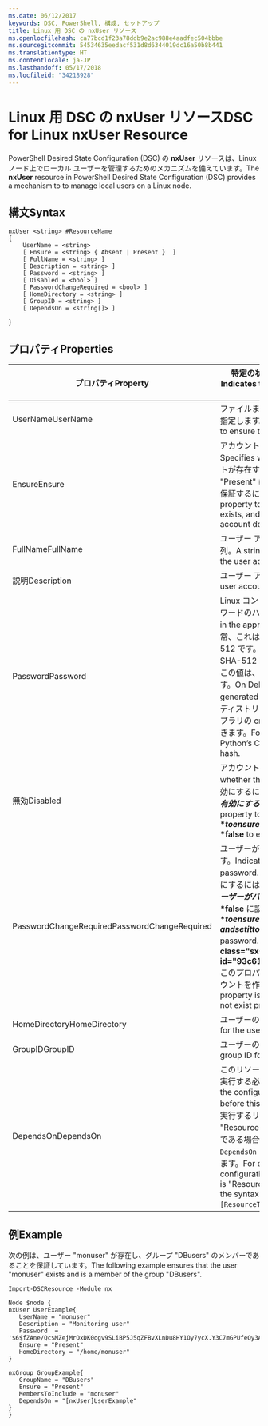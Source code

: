 ```yaml
---
ms.date: 06/12/2017
keywords: DSC, PowerShell, 構成, セットアップ
title: Linux 用 DSC の nxUser リソース
ms.openlocfilehash: ca77bcd1f23a78ddb9e2ac988e4aadfec504bbbe
ms.sourcegitcommit: 54534635eedacf531d8d6344019dc16a50b8b441
ms.translationtype: HT
ms.contentlocale: ja-JP
ms.lasthandoff: 05/17/2018
ms.locfileid: "34218928"
---
```

# <a name="dsc-for-linux-nxuser-resource"></a><span data-ttu-id="93c61-103">Linux 用 DSC の nxUser リソース</span><span class="sxs-lookup"><span data-stu-id="93c61-103">DSC for Linux nxUser Resource</span></span>

<span data-ttu-id="93c61-104">PowerShell Desired State Configuration (DSC) の **nxUser** リソースは、Linux ノード上でローカル ユーザーを管理するためのメカニズムを備えています。</span><span class="sxs-lookup"><span data-stu-id="93c61-104">The **nxUser** resource in PowerShell Desired State Configuration (DSC) provides a mechanism to to manage local users on a Linux node.</span></span>

## <a name="syntax"></a><span data-ttu-id="93c61-105">構文</span><span class="sxs-lookup"><span data-stu-id="93c61-105">Syntax</span></span>

```
nxUser <string> #ResourceName
{
    UserName = <string>
    [ Ensure = <string> { Absent | Present }  ]
    [ FullName = <string> ]
    [ Description = <string> ]
    [ Password = <string> ]
    [ Disabled = <bool> ]
    [ PasswordChangeRequired = <bool> ]
    [ HomeDirectory = <string> ]
    [ GroupID = <string> ]
    [ DependsOn = <string[]> ]

}
```

## <a name="properties"></a><span data-ttu-id="93c61-106">プロパティ</span><span class="sxs-lookup"><span data-stu-id="93c61-106">Properties</span></span>

|  <span data-ttu-id="93c61-107">プロパティ</span><span class="sxs-lookup"><span data-stu-id="93c61-107">Property</span></span> |  <span data-ttu-id="93c61-108">特定の状態を保証するアカウント名を示します。</span><span class="sxs-lookup"><span data-stu-id="93c61-108">Indicates the account name for which you want to ensure a specific state.</span></span> |
|---|---|
| <span data-ttu-id="93c61-109">UserName</span><span class="sxs-lookup"><span data-stu-id="93c61-109">UserName</span></span>| <span data-ttu-id="93c61-110">ファイルまたはディレクトリの状態を保証する場所を指定します。</span><span class="sxs-lookup"><span data-stu-id="93c61-110">Specifies the location where you want to ensure the state for a file or directory.</span></span>|
| <span data-ttu-id="93c61-111">Ensure</span><span class="sxs-lookup"><span data-stu-id="93c61-111">Ensure</span></span>| <span data-ttu-id="93c61-112">アカウントが存在するかどうかを指定します。</span><span class="sxs-lookup"><span data-stu-id="93c61-112">Specifies whether the account exists.</span></span> <span data-ttu-id="93c61-113">このアカウントが存在することを保証するには、このプロパティを "Present" に設定し、アカウントが存在しないことを保証するには、"Absent" に設定します。</span><span class="sxs-lookup"><span data-stu-id="93c61-113">Set this property to "Present" to ensure that the account exists, and set it to "Absent" to ensure that the account does not exist.</span></span>|
| <span data-ttu-id="93c61-114">FullName</span><span class="sxs-lookup"><span data-stu-id="93c61-114">FullName</span></span>| <span data-ttu-id="93c61-115">ユーザー アカウントに使用するフルネームを表す文字列。</span><span class="sxs-lookup"><span data-stu-id="93c61-115">A string that contains the full name to use for the user account.</span></span>|
| <span data-ttu-id="93c61-116">説明</span><span class="sxs-lookup"><span data-stu-id="93c61-116">Description</span></span>| <span data-ttu-id="93c61-117">ユーザー アカウントの説明。</span><span class="sxs-lookup"><span data-stu-id="93c61-117">The description for the user account.</span></span>|
| <span data-ttu-id="93c61-118">Password</span><span class="sxs-lookup"><span data-stu-id="93c61-118">Password</span></span>| <span data-ttu-id="93c61-119">Linux コンピューターの適切な形式でのユーザー パスワードのハッシュ。</span><span class="sxs-lookup"><span data-stu-id="93c61-119">The hash of the users password in the appropriate form for the Linux computer.</span></span> <span data-ttu-id="93c61-120">通常、これはソルト化ハッシュ SHA-256 または SHA-512 です。</span><span class="sxs-lookup"><span data-stu-id="93c61-120">Typically, this is a salted SHA-256, or SHA-512 hash.</span></span> <span data-ttu-id="93c61-121">Debian および Ubuntu Linux では、この値は、mkpasswd コマンドを使用して生成できます。</span><span class="sxs-lookup"><span data-stu-id="93c61-121">On Debian and Ubuntu Linux, this value can be generated with the mkpasswd command.</span></span> <span data-ttu-id="93c61-122">他の Linux ディストリビューションの場合は、Python の暗号ライブラリの crypt メソッドを使用してハッシュを生成できます。</span><span class="sxs-lookup"><span data-stu-id="93c61-122">For other Linux distros, the crypt method of Python’s Crypt library can be used to generate the hash.</span></span>|
| <span data-ttu-id="93c61-123">無効</span><span class="sxs-lookup"><span data-stu-id="93c61-123">Disabled</span></span>| <span data-ttu-id="93c61-124">アカウントが有効かどうかを示します。</span><span class="sxs-lookup"><span data-stu-id="93c61-124">Indicates whether the account is enabled.</span></span> <span data-ttu-id="93c61-125">このアカウントを無効にするには、このプロパティを **$true** に設定し、有効にするには **$false** に設定します。</span><span class="sxs-lookup"><span data-stu-id="93c61-125">Set this property to **$true** to ensure that this account is disabled, and set it to **$false** to ensure that it is enabled.</span></span>|
| <span data-ttu-id="93c61-126">PasswordChangeRequired</span><span class="sxs-lookup"><span data-stu-id="93c61-126">PasswordChangeRequired</span></span>| <span data-ttu-id="93c61-127">ユーザーがパスワードを変更できるかどうかを示します。</span><span class="sxs-lookup"><span data-stu-id="93c61-127">Indicates whether the user can change the password.</span></span> <span data-ttu-id="93c61-128">ユーザーがパスワードを変更できないようにするには、このプロパティを **$true** に設定し、ユーザーがパスワードを変更できるようにするには、**$false** に設定します。</span><span class="sxs-lookup"><span data-stu-id="93c61-128">Set this property to **$true** to ensure that the user cannot change the password, and set it to **$false** to allow the user to change the password.</span></span> <span data-ttu-id="93c61-129">既定値は **$false** です。</span><span class="sxs-lookup"><span data-stu-id="93c61-129">The default value is **$false**.</span></span> <span data-ttu-id="93c61-130">このプロパティは、以前存在しなかったユーザー アカウントを作成するときにのみ評価されます。</span><span class="sxs-lookup"><span data-stu-id="93c61-130">This property is only evaluated if the user account did not exist previously and is being created.</span></span>|
| <span data-ttu-id="93c61-131">HomeDirectory</span><span class="sxs-lookup"><span data-stu-id="93c61-131">HomeDirectory</span></span>| <span data-ttu-id="93c61-132">ユーザーのホーム ディレクトリ。</span><span class="sxs-lookup"><span data-stu-id="93c61-132">The home directory for the user.</span></span>|
| <span data-ttu-id="93c61-133">GroupID</span><span class="sxs-lookup"><span data-stu-id="93c61-133">GroupID</span></span>| <span data-ttu-id="93c61-134">ユーザーのプライマリ グループ ID。</span><span class="sxs-lookup"><span data-stu-id="93c61-134">The primary group ID for the user.</span></span>|
| <span data-ttu-id="93c61-135">DependsOn</span><span class="sxs-lookup"><span data-stu-id="93c61-135">DependsOn</span></span> | <span data-ttu-id="93c61-136">このリソースを構成する前に、他のリソースの構成を実行する必要があることを示します。</span><span class="sxs-lookup"><span data-stu-id="93c61-136">Indicates that the configuration of another resource must run before this resource is configured.</span></span> <span data-ttu-id="93c61-137">たとえば、最初に実行するリソース構成スクリプト ブロックの ID が "ResourceName" で、そのタイプが "ResourceType" である場合、このプロパティを使用する構文は `DependsOn = "[ResourceType]ResourceName"` になります。</span><span class="sxs-lookup"><span data-stu-id="93c61-137">For example, if the ID of the resource configuration script block that you want to run first is "ResourceName" and its type is "ResourceType", the syntax for using this property is `DependsOn = "[ResourceType]ResourceName"`.</span></span>|

## <a name="example"></a><span data-ttu-id="93c61-138">例</span><span class="sxs-lookup"><span data-stu-id="93c61-138">Example</span></span>

<span data-ttu-id="93c61-139">次の例は、ユーザー "monuser" が存在し、グループ "DBusers" のメンバーであることを保証しています。</span><span class="sxs-lookup"><span data-stu-id="93c61-139">The following example ensures that the user "monuser" exists and is a member of the group "DBusers".</span></span>

```
Import-DSCResource -Module nx

Node $node {
nxUser UserExample{
   UserName = "monuser"
   Description = "Monitoring user"
   Password  =    '$6$fZAne/Qc$MZejMrOxDK0ogv9SLiBP5J5qZFBvXLnDu8HY1Oy7ycX.Y3C7mGPUfeQy3A82ev3zIabhDQnj2ayeuGn02CqE/0'
   Ensure = "Present"
   HomeDirectory = "/home/monuser"
}

nxGroup GroupExample{
   GroupName = "DBusers"
   Ensure = "Present"
   MembersToInclude = "monuser"
   DependsOn = "[nxUser]UserExample"
}
}
```